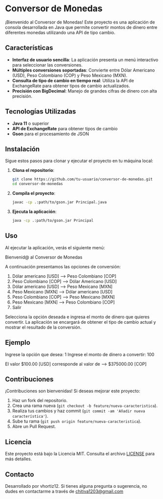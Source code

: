 # Conversor de Monedas

¡Bienvenido al Conversor de Monedas! Este proyecto es una aplicación de consola desarrollada en Java que permite convertir montos de dinero entre diferentes monedas utilizando una API de tipo cambio.

## Características

- **Interfaz de usuario sencilla**: La aplicación presenta un menú interactivo para seleccionar las conversiones.
- **Múltiples conversiones soportadas**: Convierte entre Dólar Americano (USD), Peso Colombiano (COP) y Peso Mexicano (MXN).
- **Consulta de tipo de cambio en tiempo real**: Utiliza la API de ExchangeRate para obtener tipos de cambio actualizados.
- **Precisión con BigDecimal**: Manejo de grandes cifras de dinero con alta precisión.

## Tecnologías Utilizadas

- **Java 11** o superior
- **API de ExchangeRate** para obtener tipos de cambio
- **Gson** para el procesamiento de JSON

## Instalación

Sigue estos pasos para clonar y ejecutar el proyecto en tu máquina local:

1. **Clona el repositorio**:
    ```bash
    git clone https://github.com/tu-usuario/conversor-de-monedas.git
    cd conversor-de-monedas
    ```

2. **Compila el proyecto**:
    ```bash
    javac -cp .:path/to/gson.jar Principal.java
    ```

3. **Ejecuta la aplicación**:
    ```bash
    java -cp .:path/to/gson.jar Principal
    ```

## Uso

Al ejecutar la aplicación, verás el siguiente menú:

Bienvenid@ al Conversor de Monedas

A continuación presentamos las opciones de conversión:

1) Dólar americano [USD] --> Peso Colombiano [COP]
2) Peso Colombiano [COP] --> Dólar Americano [USD]
3) Dólar americano [USD] --> Peso Mexicano [MXN]
4) Peso Mexicano [MXN] --> Dólar americano [USD]
5) Peso Colombiano [COP] --> Peso Mexicano [MXN]
6) Peso Mexicano [MXN] --> Peso Colombiano [COP]
7) Salir

Selecciona la opción deseada e ingresa el monto de dinero que quieres convertir. La aplicación se encargará de obtener el tipo de cambio actual y mostrar el resultado de la conversión.

## Ejemplo

Ingrese la opción que desea: 1
Ingrese el monto de dinero a convertir: 100

El valor $100.00 [USD] corresponde al valor de --> $375000.00 [COP]


## Contribuciones

¡Contribuciones son bienvenidas! Si deseas mejorar este proyecto:

1. Haz un fork del repositorio.
2. Crea una rama nueva (`git checkout -b feature/nueva-caracteristica`).
3. Realiza tus cambios y haz commit (`git commit -am 'Añadir nueva característica'`).
4. Sube tu rama (`git push origin feature/nueva-caracteristica`).
5. Abre un Pull Request.

## Licencia

Este proyecto está bajo la Licencia MIT. Consulta el archivo [LICENSE](LICENSE) para más detalles.

## Contacto

Desarrollado por vhortiz12. Si tienes alguna pregunta o sugerencia, no dudes en contactarme a través de chitiva1203@gmail.com


